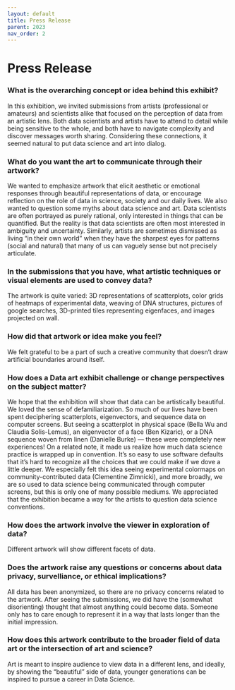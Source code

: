 ```yaml
---
layout: default
title: Press Release
parent: 2023
nav_order: 2
---
```


# Press Release

### What is the overarching concept or idea behind this exhibit?  

In this exhibition, we invited submissions from artists (professional or amateurs) and scientists alike that focused on the perception of data from an artistic lens. 
Both data scientists and artists have to attend to detail while being sensitive to the whole, and both have to navigate complexity and discover messages worth sharing. Considering these connections, it seemed natural to put data science and art into dialog.

### What do you want the art to communicate through their artwork?

We wanted to emphasize artwork that elicit aesthetic or emotional responses through beautiful representations of data, or encourage reflection on the role of data in science, society and our daily lives.
We also wanted to question some myths about data science and art. Data scientists are often portrayed as purely rational, only interested in things that can be quantified. But the reality is that data scientists are often most interested in ambiguity and uncertainty. Similarly, artists are sometimes dismissed as living “in their own world” when they have the sharpest eyes for patterns (social and natural) that many of us can vaguely sense but not precisely articulate.

### In the submissions that you have, what artistic techniques or visual elements are used to convey data?

The artwork is quite varied: 3D representations of scatterplots, color grids of heatmaps of experimental data, weaving of DNA structures, pictures of google searches, 3D-printed tiles representing eigenfaces, and images projected on wall.

### How did that artwork or idea make you feel?

We felt grateful to be a part of such a creative community that doesn’t draw artificial boundaries around itself.

### How does a Data art exhibit challenge or change perspectives on the subject matter? 

We hope that the exhibition will show that data can be artistically beautiful.
We loved the sense of defamiliarization. So much of our lives have been spent deciphering scatterplots, eigenvectors, and sequence data on computer screens. But seeing a scatterplot in physical space (Bella Wu and Claudia Solis-Lemus), an eigenvector of a face (Ben Kizaric), or a DNA sequence woven from linen (Danielle Burke) — these were completely new experiences! On a related note, it made us realize how much data science practice is wrapped up in convention. It’s so easy to use software defaults that it’s hard to recognize all the choices that we could make if we dove a little deeper. We especially felt this idea seeing experimental colormaps on community-contributed data (Clementine Zimnicki), and more broadly, we are so used to data science being communicated through computer screens, but this is only one of many possible mediums. We appreciated that the exhibition became a way for the artists to question data science conventions.

### How does the artwork involve the viewer in exploration of data? 

Different artwork will show different facets of data.

### Does the artwork raise any questions or concerns about data privacy, survelliance, or ethical implications?

All data has been anonymized, so there are no privacy concerns related to the artwork.
After seeing the submissions, we did have the (somewhat disorienting) thought that almost anything could become data. Someone only has to care enough to represent it in a way that lasts longer than the initial impression.

### How does this artwork contribute to the broader field of data art or the intersection of art and science?

Art is meant to inspire audience to view data in a different lens, and ideally, by showing the “beautiful” side of data, younger generations can be inspired to pursue a career in Data Science.
